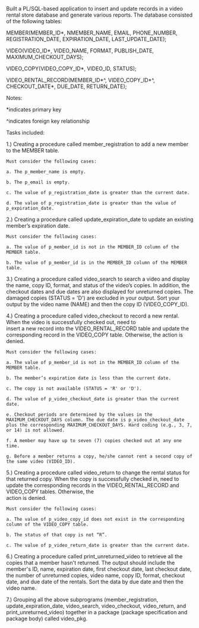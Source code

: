 
Built a PL/SQL-based application to insert and update records in a video rental store database and generate various reports. 
The database consisted of the following tables:

MEMBER(MEMBER_ID*, NMEMBER_NAME, EMAIL, PHONE_NUMBER, REGISTRATION_DATE, EXPIRATION_DATE, LAST_UPDATE_DATE);

VIDEO(VIDEO_ID*, VIDEO_NAME, FORMAT, PUBLISH_DATE, MAXIMUM_CHECKOUT_DAYS);

VIDEO_COPY(VIDEO_COPY_ID*, VIDEO_ID, STATUS);

VIDEO_RENTAL_RECORD(MEMBER_ID*^, VIDEO_COPY_ID*^, CHECKOUT_DATE*, DUE_DATE, RETURN_DATE);

Notes: 

*indicates primary key

^indicates foreign key relationship


Tasks included:

1.) Creating a procedure called member_registration to add a new member to the MEMBER table. 

    Must consider the following cases:

    a. The p_member_name is empty.
  
    b. The p_email is empty.
  
    c. The value of p_registration_date is greater than the current date. 
  
    d. The value of p_registration_date is greater than the value of p_expiration_date.

2.) Creating a procedure called update_expiration_date to update an existing member’s expiration date.  

    Must consider the following cases:

    a. The value of p_member_id is not in the MEMBER_ID column of the MEMBER table.

    b. The value of p_member_id is in the MEMBER_ID column of the MEMBER table.


3.) Creating a procedure called video_search to search a video and display the name, copy ID, format, and status of the video’s     copies. In addition, the checkout dates and due dates are also displayed for unreturned copies. The damaged copies (STATUS     = 'D') are excluded in your output. Sort your output by the video name (NAME) and then the copy ID (VIDEO_COPY_ID).

4.) Creating a procedure called video_checkout to record a new rental. When the video is successfully checked out, need to     
    insert a new record into the VIDEO_RENTAL_RECORD table and update the corresponding record in the VIDEO_COPY table. Otherwise, the action is denied. 

    Must consider the following cases:
  
    a. The value of p_member_id is not in the MEMBER_ID column of the MEMBER table.
  
    b. The member’s expiration date is less than the current date. 
  
    c. The copy is not available (STATUS = 'R' or 'D').
  
    d. The value of p_video_checkout_date is greater than the current date. 
  
    e. Checkout periods are determined by the values in the MAXIMUM_CHECKOUT_DAYS column. The due date is p_video_checkout_date plus the corresponding MAXIMUM_CHECKOUT_DAYS. Hard coding (e.g., 3, 7, or 14) is not allowed. 
  
    f. A member may have up to seven (7) copies checked out at any one time. 
  
    g. Before a member returns a copy, he/she cannot rent a second copy of the same video (VIDEO_ID). 	

5.) Creating a procedure called video_return to change the rental status for that returned copy. When the copy is successfully     checked in, need to update the corresponding records in the VIDEO_RENTAL_RECORD and VIDEO_COPY tables. Otherwise, the     
    action is denied. 

    Must consider the following cases:

    a. The value of p_video_copy_id does not exist in the corresponding column of the VIDEO_COPY table.

    b. The status of that copy is not “R”.

    c. The value of p_video_return_date is greater than the current date. 


6.) Creating a procedure called print_unreturned_video to retrieve all the copies that a member hasn't returned. The output 
    should include the member's ID, name, expiration date, first checkout date, last checkout date, the number of unreturned copies, video name, copy ID, format, checkout date, and due date of the rentals. Sort the data by due date and then the video name.

7.) Grouping all the above subprograms (member_registration, update_expiration_date, video_search, video_checkout, 
    video_return, and print_unreturned_video) together in a package (package specification and package body) called video_pkg. 

